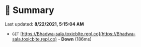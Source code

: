 # 📖 Summary
Last updated: **8/22/2021, 5:15:04 AM**

- `GET` [https://Bhadwa-sala.toxicblte.repl.co](https://Bhadwa-sala.toxicblte.repl.co) - **Down** (186ms)
